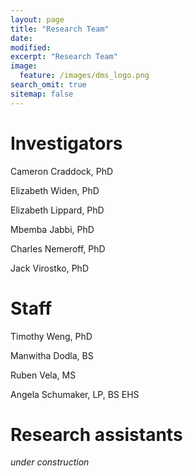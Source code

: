 ```yaml
---
layout: page
title: "Research Team"
date:
modified:
excerpt: "Research Team"
image:
  feature: /images/dms_logo.png
search_omit: true
sitemap: false
---
```


# Investigators
Cameron Craddock, PhD

Elizabeth Widen, PhD

Elizabeth Lippard, PhD

Mbemba Jabbi, PhD

Charles Nemeroff, PhD

Jack Virostko, PhD


# Staff
Timothy Weng, PhD

Manwitha Dodla, BS

Ruben Vela, MS

Angela Schumaker, LP, BS EHS

# Research assistants
*under construction*
